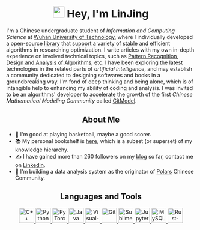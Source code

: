 <h1 align="center"> <img src="https://emojis.slackmojis.com/emojis/images/1531849430/4246/blob-sunglasses.gif?1531849430" width="30"/> Hey, I'm LinJing </h1>

I'm a Chinese undergraduate student of *Information and Computing Science* at [Wuhan University of Technology], where I individually developed a open-source [library] that support a variety of stable and efficient algorithms in researching optimization. I write articles with my own in-depth experience on involved technical topics, such as [Pattern Recognition], [Design and Analysis of Algorithms], etc. I have been exploring the latest technologies in the related parts of *artificial intelligence*, and may establish a community dedicated to designing softwares and books in a groundbreaking way. I'm fond of deep thinking and being alone, which is of intangible help to enhancing my ability of coding and analysis. I was invited to be an algorithms' developer to accelerate the growth of the first *Chinese Mathematical Modeling Community* called [GitModel].

<h2 align='center'><b>About Me</b></h2>
<!--
- 🌱 I'm currently learning deep learning and software engineering
-->

- 🏀 I'm good at playing basketball, maybe a good scorer.
- 📚 My personal bookshelf is [here], which is a subset (or superset) of my knowledge hierarchy.
- ✍ I have gained more than 260 followers on my [blog] so far, contact me on [Linkedin].
- 💭 I'm building a data analysis system as the originator of [Polars] Chinese Community.

[Wuhan University of Technology]: https://whut.edu.cn/
[library]: https://github.com/linjing-lab/optimtool
[Polars]: https://github.com/pola-rs/polars-book-cn
[Pattern Recognition]: https://blog.csdn.net/linjing_zyq/category_11343786.html
[Design and Analysis of Algorithms]: https://blog.csdn.net/linjing_zyq/category_11280137.html
[blog]: https://blog.csdn.net/linjing_zyq
[here]: https://github.com/linjing-lab/bookshelf
[GitModel]: https://github.com/Git-Model
[Linkedin]: https://www.linkedin.cn/incareer/in/%E6%99%AF-%E6%9E%97-15b281210

<h2 align='center'><b>Languages and Tools</b></h2>
<p align='center'>
    <a href='https://en.cppreference.com/w/cpp'>
        <img src='https://cdn.jsdelivr.net/npm/simple-icons@6.20.0/icons/cplusplus.svg' alt='C++' height='40'>
    </a>
    <a href='https://www.python.org/'>
        <img src="https://www.vectorlogo.zone/logos/python/python-icon.svg" alt="Python" height="40"/>
    </a>
    <a href="https://github.com/pytorch"> 
        <img src="https://www.vectorlogo.zone/logos/pytorch/pytorch-icon.svg" alt="PyTorch" height="40"/> 
    </a>
    <a href='https://www.java.com/en/'>
        <img src="https://www.vectorlogo.zone/logos/java/java-icon.svg" alt="Java" height="40"/>
    </a>
    <a href='https://code.visualstudio.com/'>
        <img src="https://www.vectorlogo.zone/logos/visualstudio_code/visualstudio_code-icon.svg" alt="Visual-Studio-Code" height="40"/> 
    </a>
    <a href='https://git-scm.com/'>
        <img src="https://www.vectorlogo.zone/logos/git-scm/git-scm-icon.svg" alt="Git" height="40"/>
    </a>
    <a href='http://www.sublimetext.com/'>
        <img src='https://cdn.jsdelivr.net/npm/simple-icons@6.20.0/icons/sublimetext.svg' alt='Sublime-Text' height='40'>
    </a>
    <a href='https://jupyter.org/'>
        <img src="https://www.vectorlogo.zone/logos/jupyter/jupyter-icon.svg" alt="Jupyter" height="40"/> 
    </a>
    <a href='https://www.mysql.com/'>
        <img src="https://www.vectorlogo.zone/logos/mysql/mysql-icon.svg" alt="MySQL" height="40"/> 
    </a>
    <a href='https://www.rust-lang.org/'>
        <img src="https://www.vectorlogo.zone/logos/rust-lang/rust-lang-icon.svg" alt="Rust-lang" height="40"/>
    </a>
</p>